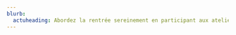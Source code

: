 ```yaml
---
blurb:
  actuheading: Abordez la rentrée sereinement en participant aux ateliers de sophrologie !
---
```


